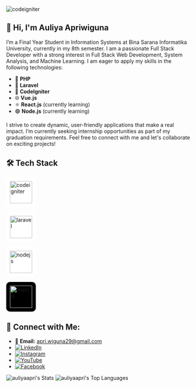 ![codeigniter](https://github.com/user-attachments/assets/e9e5d65b-d149-403a-b14f-67cd787b5331)
## 🚀 Hi, I'm Auliya Apriwiguna

I’m a Final Year Student in Information Systems at Bina Sarana Informatika University, currently in my 8th semester. I am a passionate Full Stack Developer with a strong interest in Full Stack Web Development, System Analysis, and Machine Learning. I am eager to apply my skills in the following technologies:

- 🐘 **PHP**
- 🚀 **Laravel**
- 🔧 **CodeIgniter**
- 🌐 **Vue.js**
- ⚛️ **React.js** (currently learning)
- 🟢 **Node.js** (currently learning)

I strive to create dynamic, user-friendly applications that make a real impact. I’m currently seeking internship opportunities as part of my graduation requirements. Feel free to connect with me and let's collaborate on exciting projects!

## 🛠 Tech Stack
<img src="https://github.com/user-attachments/assets/e9e5d65b-d149-403a-b14f-67cd787b5331" 
     alt="codeigniter" width="60" height="60" 
     style="background:#ffffff; border-radius:10px; padding:10px;"> <!-- Putih agar logo merah menonjol -->

<img src="https://github.com/user-attachments/assets/7f447f0f-bbee-408f-b1cb-8d7d8a54a7e3" 
     alt="laravel" width="60" height="60" 
     style="background:#ffffff; border-radius:10px; padding:10px;"> <!-- Putih agar logo merah menonjol -->

<img src="https://github.com/user-attachments/assets/beba1d03-e609-4294-b1aa-fad1127e850e" 
     alt="nodejs" width="60" height="60" 
     style="background:#ffffff; border-radius:10px; padding:10px;"> <!-- Putih cocok untuk logo hijau -->

<img src="https://github.com/user-attachments/assets/42568c7b-ec3b-4cb1-b075-a1effb8f468e" 
     alt="react js" width="60" height="60" 
     style="background:#000000; border-radius:10px; padding:10px;"> <!-- Hitam cocok untuk logo biru -->


## 🤝 Connect with Me:
- 📧 **Email:** [apri.wiguna29@gmail.com](mailto:apri.wiguna29@gmail.com)
- [![LinkedIn](https://img.shields.io/badge/-LinkedIn-0077B5?style=flat-square&logo=linkedin&logoColor=white)](https://www.linkedin.com/in/auliya-apriwiguna-8a79641a3/)
- [![Instagram](https://img.shields.io/badge/-Instagram-E4405F?style=flat-square&logo=instagram&logoColor=white)](https://www.instagram.com/apri.wiguna/)
- [![YouTube](https://img.shields.io/badge/-YouTube-FF0000?style=flat-square&logo=youtube&logoColor=white)](https://www.youtube.com/@auliyaapriwiguna7254)
- [![Facebook](https://img.shields.io/badge/-Facebook-3B5998?style=flat-square&logo=facebook&logoColor=white)](https://web.facebook.com/apriwiguna111/)

![auliyaapri's Stats](https://github-readme-stats.vercel.app/api?username=auliyaapri&theme=vue-dark&show_icons=true&hide_border=true&count_private=true)
![auliyaapri's Top Languages](https://github-readme-stats.vercel.app/api/top-langs/?username=auliyaapri&theme=vue-dark&show_icons=true&hide_border=true&layout=compact)
